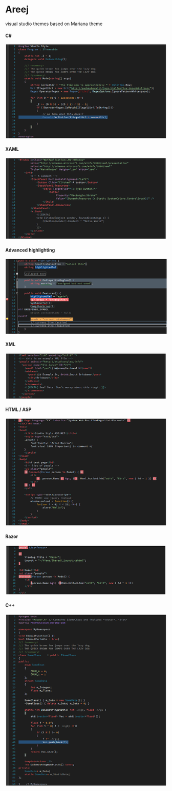 # Areej
visual studio themes
based on Mariana theme

#### C# 
![C#](ScreenShots/c%23.png)

#### XAML 
![XAML](ScreenShots/xaml.png)

#### Advanced highlighting 
![Advanced highlighting](ScreenShots/Advanced%20highlighting.png)

#### XML 
![XML](ScreenShots/xml.png)

#### HTML / ASP
![HTML/ASP](ScreenShots/HTML_ASP.png)

#### Razor
![Razor](ScreenShots/Razor.png)

#### C++
![C++](ScreenShots/Cplusplus.png)
